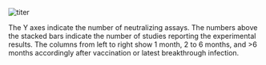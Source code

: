 <section class="figure-section wrap">

<div class="figure-image">


![titer](susceptibility-data/3_plasma_nt_pre_omi_inf_vacc.svg)

</div>

<div class="figure-caption">

The Y axes indicate the number of neutralizing assays. The numbers above the stacked bars
indicate the number of studies reporting the experimental results. The columns
from left to right show 1 month, 2 to 6 months, and &gt;6 months accordingly
after vaccination or latest breakthrough infection.

</div>

</section>
